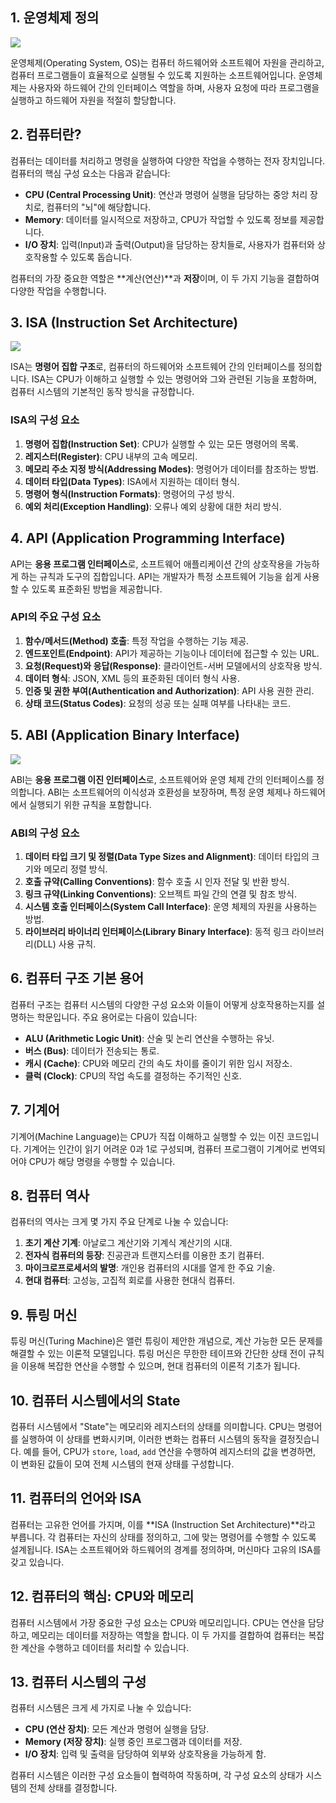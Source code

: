 

## 1. 운영체제 정의
![](https://velog.velcdn.com/images/harperkwon/post/4fc9179c-fb6b-4af3-a589-3f054c40a416/image.png)

운영체제(Operating System, OS)는 컴퓨터 하드웨어와 소프트웨어 자원을 관리하고, 컴퓨터 프로그램들이 효율적으로 실행될 수 있도록 지원하는 소프트웨어입니다. 운영체제는 사용자와 하드웨어 간의 인터페이스 역할을 하며, 사용자 요청에 따라 프로그램을 실행하고 하드웨어 자원을 적절히 할당합니다.

## 2. 컴퓨터란?
컴퓨터는 데이터를 처리하고 명령을 실행하여 다양한 작업을 수행하는 전자 장치입니다. 컴퓨터의 핵심 구성 요소는 다음과 같습니다:
- **CPU (Central Processing Unit)**: 연산과 명령어 실행을 담당하는 중앙 처리 장치로, 컴퓨터의 "뇌"에 해당합니다.
- **Memory**: 데이터를 일시적으로 저장하고, CPU가 작업할 수 있도록 정보를 제공합니다.
- **I/O 장치**: 입력(Input)과 출력(Output)을 담당하는 장치들로, 사용자가 컴퓨터와 상호작용할 수 있도록 돕습니다.

컴퓨터의 가장 중요한 역할은 **계산(연산)**과 **저장**이며, 이 두 가지 기능을 결합하여 다양한 작업을 수행합니다.

## 3. ISA (Instruction Set Architecture)

![](https://velog.velcdn.com/images/harperkwon/post/f458730b-c65f-4f8f-a167-66f5533f4115/image.png)

ISA는 **명령어 집합 구조**로, 컴퓨터의 하드웨어와 소프트웨어 간의 인터페이스를 정의합니다. ISA는 CPU가 이해하고 실행할 수 있는 명령어와 그와 관련된 기능을 포함하며, 컴퓨터 시스템의 기본적인 동작 방식을 규정합니다.

### ISA의 구성 요소
1. **명령어 집합(Instruction Set)**: CPU가 실행할 수 있는 모든 명령어의 목록.
2. **레지스터(Register)**: CPU 내부의 고속 메모리.
3. **메모리 주소 지정 방식(Addressing Modes)**: 명령어가 데이터를 참조하는 방법.
4. **데이터 타입(Data Types)**: ISA에서 지원하는 데이터 형식.
5. **명령어 형식(Instruction Formats)**: 명령어의 구성 방식.
6. **예외 처리(Exception Handling)**: 오류나 예외 상황에 대한 처리 방식.

## 4. API (Application Programming Interface)
API는 **응용 프로그램 인터페이스**로, 소프트웨어 애플리케이션 간의 상호작용을 가능하게 하는 규칙과 도구의 집합입니다. API는 개발자가 특정 소프트웨어 기능을 쉽게 사용할 수 있도록 표준화된 방법을 제공합니다.

### API의 주요 구성 요소
1. **함수/메서드(Method) 호출**: 특정 작업을 수행하는 기능 제공.
2. **엔드포인트(Endpoint)**: API가 제공하는 기능이나 데이터에 접근할 수 있는 URL.
3. **요청(Request)와 응답(Response)**: 클라이언트-서버 모델에서의 상호작용 방식.
4. **데이터 형식**: JSON, XML 등의 표준화된 데이터 형식 사용.
5. **인증 및 권한 부여(Authentication and Authorization)**: API 사용 권한 관리.
6. **상태 코드(Status Codes)**: 요청의 성공 또는 실패 여부를 나타내는 코드.

## 5. ABI (Application Binary Interface)
![](https://velog.velcdn.com/images/harperkwon/post/a9a4ffd1-7c14-4958-a589-0d99c54c138a/image.png)

ABI는 **응용 프로그램 이진 인터페이스**로, 소프트웨어와 운영 체제 간의 인터페이스를 정의합니다. ABI는 소프트웨어의 이식성과 호환성을 보장하며, 특정 운영 체제나 하드웨어에서 실행되기 위한 규칙을 포함합니다.

### ABI의 구성 요소
1. **데이터 타입 크기 및 정렬(Data Type Sizes and Alignment)**: 데이터 타입의 크기와 메모리 정렬 방식.
2. **호출 규약(Calling Conventions)**: 함수 호출 시 인자 전달 및 반환 방식.
3. **링크 규약(Linking Conventions)**: 오브젝트 파일 간의 연결 및 참조 방식.
4. **시스템 호출 인터페이스(System Call Interface)**: 운영 체제의 자원을 사용하는 방법.
5. **라이브러리 바이너리 인터페이스(Library Binary Interface)**: 동적 링크 라이브러리(DLL) 사용 규칙.

## 6. 컴퓨터 구조 기본 용어
컴퓨터 구조는 컴퓨터 시스템의 다양한 구성 요소와 이들이 어떻게 상호작용하는지를 설명하는 학문입니다. 주요 용어로는 다음이 있습니다:
- **ALU (Arithmetic Logic Unit)**: 산술 및 논리 연산을 수행하는 유닛.
- **버스 (Bus)**: 데이터가 전송되는 통로.
- **캐시 (Cache)**: CPU와 메모리 간의 속도 차이를 줄이기 위한 임시 저장소.
- **클럭 (Clock)**: CPU의 작업 속도를 결정하는 주기적인 신호.

## 7. 기계어
기계어(Machine Language)는 CPU가 직접 이해하고 실행할 수 있는 이진 코드입니다. 기계어는 인간이 읽기 어려운 0과 1로 구성되며, 컴퓨터 프로그램이 기계어로 번역되어야 CPU가 해당 명령을 수행할 수 있습니다.

## 8. 컴퓨터 역사
컴퓨터의 역사는 크게 몇 가지 주요 단계로 나눌 수 있습니다:
1. **초기 계산 기계**: 아날로그 계산기와 기계식 계산기의 시대.
2. **전자식 컴퓨터의 등장**: 진공관과 트랜지스터를 이용한 초기 컴퓨터.
3. **마이크로프로세서의 발명**: 개인용 컴퓨터의 시대를 열게 한 주요 기술.
4. **현대 컴퓨터**: 고성능, 고집적 회로를 사용한 현대식 컴퓨터.

## 9. 튜링 머신
튜링 머신(Turing Machine)은 앨런 튜링이 제안한 개념으로, 계산 가능한 모든 문제를 해결할 수 있는 이론적 모델입니다. 튜링 머신은 무한한 테이프와 간단한 상태 전이 규칙을 이용해 복잡한 연산을 수행할 수 있으며, 현대 컴퓨터의 이론적 기초가 됩니다.

## 10. 컴퓨터 시스템에서의 State
컴퓨터 시스템에서 "State"는 메모리와 레지스터의 상태를 의미합니다. CPU는 명령어를 실행하여 이 상태를 변화시키며, 이러한 변화는 컴퓨터 시스템의 동작을 결정짓습니다. 예를 들어, CPU가 `store`, `load`, `add` 연산을 수행하여 레지스터의 값을 변경하면, 이 변화된 값들이 모여 전체 시스템의 현재 상태를 구성합니다.

## 11. 컴퓨터의 언어와 ISA
컴퓨터는 고유한 언어를 가지며, 이를 **ISA (Instruction Set Architecture)**라고 부릅니다. 각 컴퓨터는 자신의 상태를 정의하고, 그에 맞는 명령어를 수행할 수 있도록 설계됩니다. ISA는 소프트웨어와 하드웨어의 경계를 정의하며, 머신마다 고유의 ISA를 갖고 있습니다.

## 12. 컴퓨터의 핵심: CPU와 메모리
컴퓨터 시스템에서 가장 중요한 구성 요소는 CPU와 메모리입니다. CPU는 연산을 담당하고, 메모리는 데이터를 저장하는 역할을 합니다. 이 두 가지를 결합하여 컴퓨터는 복잡한 계산을 수행하고 데이터를 처리할 수 있습니다.

## 13. 컴퓨터 시스템의 구성
컴퓨터 시스템은 크게 세 가지로 나눌 수 있습니다:
- **CPU (연산 장치)**: 모든 계산과 명령어 실행을 담당.
- **Memory (저장 장치)**: 실행 중인 프로그램과 데이터를 저장.
- **I/O 장치**: 입력 및 출력을 담당하여 외부와 상호작용을 가능하게 함.

컴퓨터 시스템은 이러한 구성 요소들이 협력하여 작동하며, 각 구성 요소의 상태가 시스템의 전체 상태를 결정합니다.
